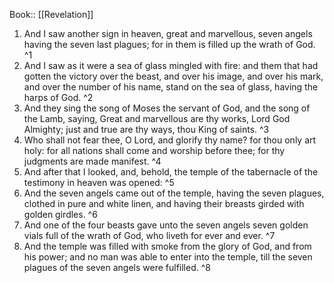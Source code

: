  Book:: [[Revelation]]
 1. And I saw another sign in heaven, great and marvellous, seven angels having the seven last plagues; for in them is filled up the wrath of God. ^1
 2. And I saw as it were a sea of glass mingled with fire: and them that had gotten the victory over the beast, and over his image, and over his mark, and over the number of his name, stand on the sea of glass, having the harps of God. ^2
 3. And they sing the song of Moses the servant of God, and the song of the Lamb, saying, Great and marvellous are thy works, Lord God Almighty; just and true are thy ways, thou King of saints. ^3
 4. Who shall not fear thee, O Lord, and glorify thy name? for thou only art holy: for all nations shall come and worship before thee; for thy judgments are made manifest. ^4
 5. And after that I looked, and, behold, the temple of the tabernacle of the testimony in heaven was opened: ^5
 6. And the seven angels came out of the temple, having the seven plagues, clothed in pure and white linen, and having their breasts girded with golden girdles. ^6
 7. And one of the four beasts gave unto the seven angels seven golden vials full of the wrath of God, who liveth for ever and ever. ^7
 8. And the temple was filled with smoke from the glory of God, and from his power; and no man was able to enter into the temple, till the seven plagues of the seven angels were fulfilled. ^8
